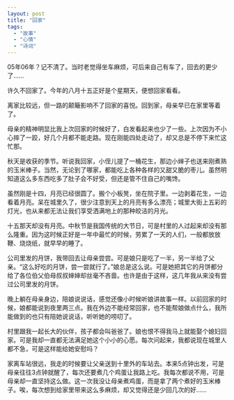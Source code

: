 ```yaml
---
layout: post
title: "回家"
tags:
  - "故事"
  - "心情"
  - "诗词"
---
```


05年06年？记不清了。当时老觉得坐车麻烦，可后来自己有车了，回去的更少了......


许久不回家了。今年的八月十五正好是个星期天，便想回家看看。

离家比较远，但一路的颠簸影响不了回家的喜悦。回到家，母亲早已在家里等着了。

母亲的精神明显比我上次回家的时候好了，白发看起来也少了一些。上次因为不小心摔了一跤，好几个月都不能走路。现在刚能四处走动了，却又总是不停下来忙这忙那。

秋天是收获的季节。听说我回家，小侄儿提了一桶花生，那边小婶子也送来刚煮熟的玉米棒子。当然，无论到了哪家，都能吃上各种各样的又甜又脆的枣儿。虽然明知道这么多东西吃多了肚子会不好受，但还是管不住自己的嘴馋。

虽然刚是十四，月亮已经很圆了。搬个小板凳，坐在院子里。一边剥着花生，一边看着月亮。呆在城里久了，很少注意到天上的月亮有多么漂亮；城里大街上五彩的灯光，也从来都无法让我们享受洒满地上的那种皎洁的月光。

十五那天却没有月亮。中秋节是我国传统的大节日，可是村里的人过起来却没有那么隆重。因为这时候正好是一年中最忙的时候，劳累了一天的人们，一般都放放鞭、烧烧纸，就早早的睡了。

公司里发的月饼，我带回去让母亲尝尝。可是娘只是吃了一半，另一半给了父亲。“这么好吃的月饼，尝一尝就行了。”娘总是这么说。可是她把其它的月饼都分给了各位伯父伯母叔叔婶婶却丝毫不吝啬。也许是由于这样，这几年我从来没有尝过公司里发的月饼。

晚上躺在母亲身边，陪娘说说话，感觉还像小时候听娘讲故事一样。以前回家的时候，娘都能说到夜里两三点。我在外边不能经常回家，也不能帮娘做点什么，我所能做到的也只有陪她说说话，听听她的唠叨了。

村里跟我一起长大的伙伴，孩子都会叫爸爸了。娘也恨不得我马上就能娶个媳妇回家。可是我却一直都无法满足她这个小小的心愿。每次问起来，我都说现在城里人都不急，可是这样能给她安慰吗？

家离车站很远，我走的时候要让父亲送到十里外的车站去。本来5点钟出发，可是母亲往往3点钟就醒了，每次还要煮几个鸡蛋让我路上吃。我每次都说不用，可是母亲却一直坚持这么做。这一次我没让母亲煮鸡蛋，而是拿了两个煮好的玉米棒子。唉，每次想到给家里带来这么多麻烦，却又觉得还是少回几次的好……
